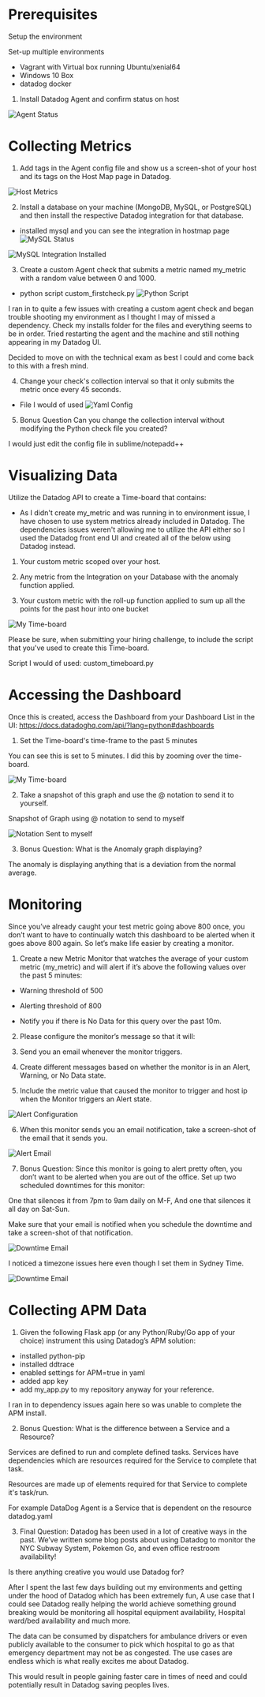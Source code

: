 Prerequisites
==

Setup the environment

Set-up multiple environments

- Vagrant with Virtual box running Ubuntu/xenial64
- Windows 10 Box
- datadog docker

1. Install Datadog Agent and confirm status on host

![Agent Status](https://i.imgur.com/3VGA69k.png)

Collecting Metrics
==

1. Add tags in the Agent config file and show us a screen-shot of your host and its tags on the Host Map page in Datadog.

![Host Metrics](https://i.imgur.com/yjqOHaV.png)


2. Install a database on your machine (MongoDB, MySQL, or PostgreSQL) and then install the respective Datadog integration for that database.

- installed mysql and you can see the integration in hostmap page
![MySQL Status](https://i.imgur.com/bVNTWSn.png)

![MySQL Integration Installed](https://i.imgur.com/YwrGSOQ.png)

3. Create a custom Agent check that submits a metric named my_metric with a random value between 0 and 1000.

- python script custom_firstcheck.py
![Python Script](https://i.imgur.com/Inzymim.png)

I ran in to quite a few issues with creating a custom agent check and began trouble shooting my environment as I thought I may of missed a dependency. Check my installs folder for the files and everything seems to be in order. Tried restarting the agent and the machine and still nothing appearing in my Datadog UI.


Decided to move on with the technical exam as best I could and come back to this with a fresh mind.


4. Change your check's collection interval so that it only submits the metric once every 45 seconds.

- File I would of used
![Yaml Config](https://i.imgur.com/F9oEj96.png)

5. Bonus Question Can you change the collection interval without modifying the Python check file you created?

I would just edit the config file in sublime/notepadd++


Visualizing Data
==

Utilize the Datadog API to create a Time-board that contains:

- As I didn't create my_metric and was running in to environment issue, I have chosen to use system metrics already included in Datadog. The dependencies issues weren't allowing me to utilize the API either so I used the Datadog front end UI and created all of the below using Datadog instead.

1. Your custom metric scoped over your host.

2. Any metric from the Integration on your Database with the anomaly function applied.

3. Your custom metric with the roll-up function applied to sum up all the points for the past hour into one bucket

![My Time-board](https://i.imgur.com/ofCNBZl.png)

Please be sure, when submitting your hiring challenge, to include the script that you've used to create this Time-board.

Script I would of used: custom_timeboard.py

Accessing the Dashboard
==

Once this is created, access the Dashboard from your Dashboard List in the UI: https://docs.datadoghq.com/api/?lang=python#dashboards

1. Set the Time-board's time-frame to the past 5 minutes

You can see this is set to 5 minutes. I did this by zooming over the time-board.

![My Time-board](https://i.imgur.com/ofCNBZl.png)

2. Take a snapshot of this graph and use the @ notation to send it to yourself.

Snapshot of Graph using @ notation to send to myself

![Notation Sent to myself](https://i.imgur.com/D7FQmlz.png)

3. Bonus Question: What is the Anomaly graph displaying?

The anomaly is displaying anything that is a deviation from the normal average.

Monitoring 
==

Since you’ve already caught your test metric going above 800 once, you don’t want to have to continually watch this dashboard to be alerted when it goes above 800 again. So let’s make life easier by creating a monitor.

1. Create a new Metric Monitor that watches the average of your custom metric (my_metric) and will alert if it’s above the following values over the past 5 minutes:

- Warning threshold of 500

- Alerting threshold of 800

- Notify you if there is No Data for this query over the past 10m.


2. Please configure the monitor’s message so that it will:

3. Send you an email whenever the monitor triggers.

4. Create different messages based on whether the monitor is in an Alert, Warning, or No Data state.

5. Include the metric value that caused the monitor to trigger and host ip when the Monitor triggers an Alert state.

![Alert Configuration](https://i.imgur.com/FL6yTfe.png)

6. When this monitor sends you an email notification, take a screen-shot of the email that it sends you.

![Alert Email](https://i.imgur.com/Sf2oaD0.png)

7. Bonus Question: Since this monitor is going to alert pretty often, you don’t want to be alerted when you are out of the office. Set up two scheduled downtimes for this monitor:

One that silences it from 7pm to 9am daily on M-F,
And one that silences it all day on Sat-Sun.

Make sure that your email is notified when you schedule the downtime and take a screen-shot of that notification.

![Downtime Email](https://i.imgur.com/yzqPydH.png)

I noticed a timezone issues here even though I set them in Sydney Time.

![Downtime Email](https://i.imgur.com/6urZNr8.png)

Collecting APM Data
==

1. Given the following Flask app (or any Python/Ruby/Go app of your choice) instrument this using Datadog’s APM solution:

- installed python-pip
- installed ddtrace
- enabled settings for APM=true in yaml
- added app key
- add my_app.py to my repository anyway for your reference.

I ran in to dependency issues again here so was unable to complete the APM install.

2. Bonus Question: What is the difference between a Service and a Resource?

Services are defined to run and complete defined tasks. Services have dependencies which are resources required for the Service to complete that task.

Resources are made up of elements required for that Service to complete it's task/run.

For example DataDog Agent is a Service that is dependent on the resource datadog.yaml


3. Final Question:
Datadog has been used in a lot of creative ways in the past. We’ve written some blog posts about using Datadog to monitor the NYC Subway System, Pokemon Go, and even office restroom availability!

Is there anything creative you would use Datadog for?

After I spent the last few days building out my environments and getting under the hood of Datadog which has been extremely fun, A use case that I could see Datadog really helping the world achieve something ground breaking would be monitoring all hospital equipment availability, Hospital ward/bed availability and much more.

The data can be consumed by dispatchers for ambulance drivers or even publicly available to the consumer to pick which hospital to go as that emergency department may not be as congested. The use cases are endless which is what really excites me about Datadog.

This would result in people gaining faster care in times of need and could potentially result in Datadog saving peoples lives.


